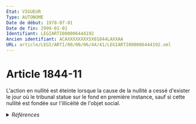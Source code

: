 ```yaml
---
État: VIGUEUR
Type: AUTONOME
Date de début: 1978-07-01
Date de fin: 2999-01-01
Identifiant: LEGIARTI000006444192
Ancien identifiant: ACAXXXXXXXX5X01844LAXXAA
URL: article/LEGI/ARTI/00/00/06/44/41/LEGIARTI000006444192.xml
---
```


<h1>Article 1844-11</h1>

L'action en nullité est éteinte lorsque la cause de la nullité a cessé d'exister
le jour où le tribunal statue sur le fond en première instance, sauf si cette
nullité est fondée sur l'illicéité de l'objet social.


<details>
  <summary><em>Références</em></summary>

  <h2>Textes faisant référence à l'article</h2>
  
  <ul>
    <li>
      <a href="https://legal.tricoteuses.fr//redirection/JORFTEXT000000886567?vers=git&vers=legifrance">Loi n°78-9 du 4 janvier 1978 MODIFIANT LE TITRE IX DU LIVRE III DU CODE CIVIL</a> CREATION cible
    </li>
  </ul>
  
  <h2>Références faites par l'article</h2>
  
  <ul>
    <li>
      1978-01-04 CREATION source <a href="https://legal.tricoteuses.fr//redirection/JORFTEXT000000886567?vers=git&vers=legifrance">Loi n°78-9 du 4 janvier 1978 MODIFIANT LE TITRE IX DU LIVRE III DU CODE CIVIL</a>
    </li>
  </ul>
</details>
